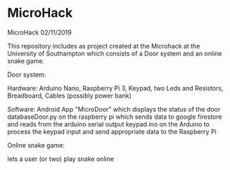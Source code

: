 # MicroHack
MicroHack 02/11/2019

This repository includes as project created at the Microhack at the University of Southampton which consists of a Door system and an online snake game. 

Door system:

Hardware:
Arduino Nano, Raspberry Pi 3, Keypad, two Leds and Resistors, Breadboard, Cables (possibly power bank)

Software:
Android App "MicroDoor" which displays the status of the door
databaseDoor.py on the raspberry pi which sends data to google firestore and reads from the arduino serial output
keypad.ino on the Arduino to process the keypad input and send appropriate data to the Raspberry Pi

Online snake game:

lets a user (or two) play snake online



